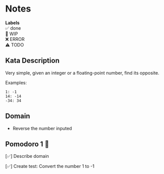 # Notes

**Labels**  
✅ done  
🚧 WIP  
❌ ERROR  
⚠️ TODO

## Kata Description
Very simple, given an integer or a floating-point number, find its opposite.

Examples:

```
1: -1
14: -14
-34: 34
```

## Domain
- Reverse the number inputed

## Pomodoro 1 🍅
[✅] Describe domain

[✅] Create test: Convert the number 1 to -1
